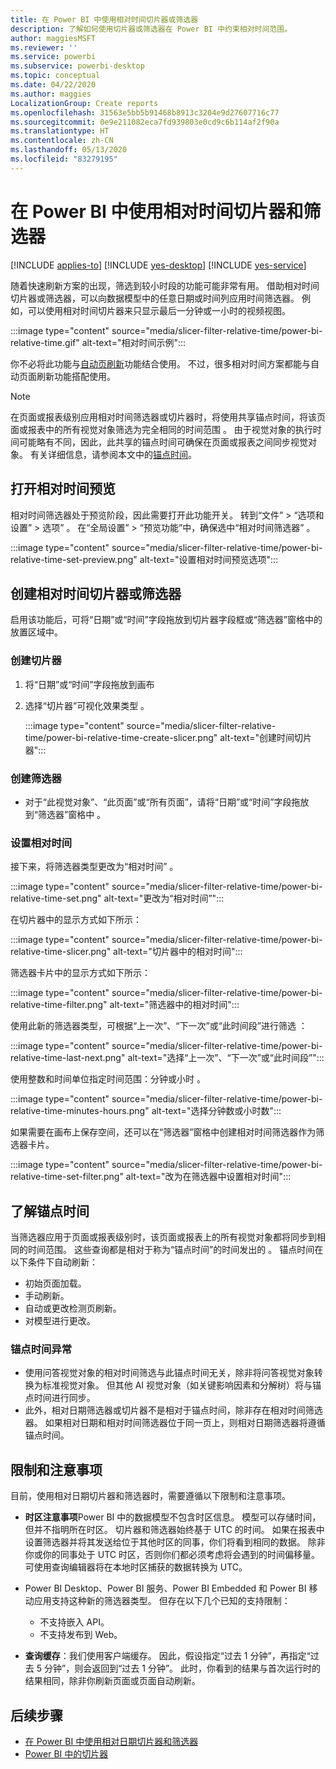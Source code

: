 ```yaml
---
title: 在 Power BI 中使用相对时间切片器或筛选器
description: 了解如何使用切片器或筛选器在 Power BI 中约束相对时间范围。
author: maggiesMSFT
ms.reviewer: ''
ms.service: powerbi
ms.subservice: powerbi-desktop
ms.topic: conceptual
ms.date: 04/22/2020
ms.author: maggies
LocalizationGroup: Create reports
ms.openlocfilehash: 31563e5bb5b91468b8913c3204e9d27607716c77
ms.sourcegitcommit: 0e9e211082eca7fd939803e0cd9c6b114af2f90a
ms.translationtype: HT
ms.contentlocale: zh-CN
ms.lasthandoff: 05/13/2020
ms.locfileid: "83279195"
---
```

# <a name="use-a-relative-time-slicer-and-filter-in-power-bi"></a>在 Power BI 中使用相对时间切片器和筛选器

[!INCLUDE [applies-to](../includes/applies-to.md)] [!INCLUDE [yes-desktop](../includes/yes-desktop.md)] [!INCLUDE [yes-service](../includes/yes-service.md)]

随着快速刷新方案的出现，筛选到较小时段的功能可能非常有用。 借助相对时间切片器或筛选器，可以向数据模型中的任意日期或时间列应用时间筛选器。 例如，可以使用相对时间切片器来只显示最后一分钟或一小时的视频视图。 

:::image type="content" source="media/slicer-filter-relative-time/power-bi-relative-time.gif" alt-text="相对时间示例":::

你不必将此功能与[自动页刷新](../create-reports/desktop-automatic-page-refresh.md)功能结合使用。 不过，很多相对时间方案都能与自动页面刷新功能搭配使用。  

> [!NOTE]
> 在页面或报表级别应用相对时间筛选器或切片器时，将使用共享锚点时间，将该页面或报表中的所有视觉对象筛选为完全相同的时间范围  。 由于视觉对象的执行时间可能略有不同，因此，此共享的锚点时间可确保在页面或报表之间同步视觉对象。 有关详细信息，请参阅本文中的[锚点时间](#understanding-anchor-time)。

## <a name="turn-on-relative-time-preview"></a>打开相对时间预览

相对时间筛选器处于预览阶段，因此需要打开此功能开关。 转到“文件” > “选项和设置” > 选项”    。 在“全局设置” > “预览功能”中，确保选中“相对时间筛选器”    。

:::image type="content" source="media/slicer-filter-relative-time/power-bi-relative-time-set-preview.png" alt-text="设置相对时间预览选项":::

## <a name="create-a-relative-time-slicer-or-filter"></a>创建相对时间切片器或筛选器

启用该功能后，可将“日期”或“时间”字段拖放到切片器字段框或“筛选器”窗格中的放置区域中。 

### <a name="create-a-slicer"></a>创建切片器

1. 将“日期”或“时间”字段拖放到画布

2. 选择“切片器”可视化效果类型  。

    :::image type="content" source="media/slicer-filter-relative-time/power-bi-relative-time-create-slicer.png" alt-text="创建时间切片器":::

### <a name="create-a-filter"></a>创建筛选器
 
- 对于“此视觉对象”、“此页面”或“所有页面”，请将“日期”或“时间”字段拖放到“筛选器”窗格中    。

### <a name="set-relative-time"></a>设置相对时间 

接下来，将筛选器类型更改为“相对时间”  。

:::image type="content" source="media/slicer-filter-relative-time/power-bi-relative-time-set.png" alt-text="更改为“相对时间”":::
 
在切片器中的显示方式如下所示：

:::image type="content" source="media/slicer-filter-relative-time/power-bi-relative-time-slicer.png" alt-text="切片器中的相对时间":::

筛选器卡片中的显示方式如下所示： 

:::image type="content" source="media/slicer-filter-relative-time/power-bi-relative-time-filter.png" alt-text="筛选器中的相对时间":::
 
使用此新的筛选器类型，可根据“上一次”、“下一次”或“此时间段”进行筛选    ： 

:::image type="content" source="media/slicer-filter-relative-time/power-bi-relative-time-last-next.png" alt-text="选择“上一次”、“下一次”或“此时间段”":::
 
使用整数和时间单位指定时间范围：分钟或小时   。
 
:::image type="content" source="media/slicer-filter-relative-time/power-bi-relative-time-minutes-hours.png" alt-text="选择分钟数或小时数":::

如果需要在画布上保存空间，还可以在“筛选器”窗格中创建相对时间筛选器作为筛选器卡片。

:::image type="content" source="media/slicer-filter-relative-time/power-bi-relative-time-set-filter.png" alt-text="改为在筛选器中设置相对时间":::
 
## <a name="understanding-anchor-time"></a>了解锚点时间

当筛选器应用于页面或报表级别时，该页面或报表上的所有视觉对象都将同步到相同的时间范围。 这些查询都是相对于称为“锚点时间”的时间发出的  。 锚点时间在以下条件下自动刷新：

- 初始页面加载。
- 手动刷新。
- 自动或更改检测页刷新。
- 对模型进行更改。

### <a name="anchor-time-exceptions"></a>锚点时间异常

- 使用问答视觉对象的相对时间筛选与此锚点时间无关，除非将问答视觉对象转换为标准视觉对象。 但其他 AI 视觉对象（如关键影响因素和分解树）将与锚点时间进行同步。 
- 此外，相对日期筛选器或切片器不是相对于锚点时间，除非存在相对时间筛选器。 如果相对日期和相对时间筛选器位于同一页上，则相对日期筛选器将遵循锚点时间。

## <a name="limitations-and-considerations"></a>限制和注意事项

目前，使用相对日期切片器和筛选器时，需要遵循以下限制和注意事项。

- **时区注意事项**Power BI 中的数据模型不包含时区信息。 模型可以存储时间，但并不指明所在时区。 切片器和筛选器始终基于 UTC 的时间。 如果在报表中设置筛选器并将其发送给位于其他时区的同事，你们将看到相同的数据。 除非你或你的同事处于 UTC 时区，否则你们都必须考虑将会遇到的时间偏移量。 可使用查询编辑器将在本地时区捕获的数据转换为 UTC。
- Power BI Desktop、Power BI 服务、Power BI Embedded 和 Power BI 移动应用支持这种新的筛选器类型。 但存在以下几个已知的支持限制：

    - 不支持嵌入 API。
    - 不支持发布到 Web。

- **查询缓存**：我们使用客户端缓存。 因此，假设指定“过去 1 分钟”，再指定“过去 5 分钟”，则会返回到“过去 1 分钟”。 此时，你看到的结果与首次运行时的结果相同，除非你刷新页面或页面自动刷新。

## <a name="next-steps"></a>后续步骤

- [在 Power BI 中使用相对日期切片器和筛选器](../visuals/desktop-slicer-filter-date-range.md)
- [Power BI 中的切片器](../visuals/power-bi-visualization-slicers.md)
